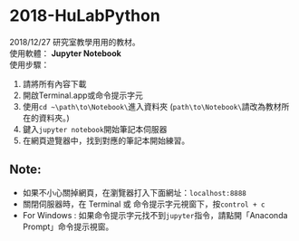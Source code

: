 # 2018-HuLabPython
2018/12/27 研究室教學用用的教材。  
使用軟體： **Jupyter Notebook**  
使用步驟：  
1. 請將所有內容下載  
2. 開啟Terminal.app或命令提示字元  
3. 使用```cd ~\path\to\Notebook\```進入資料夾 (```path\to\Notebook\```請改為教材所在的資料夾。)  
4. 鍵入```jupyter notebook```開始筆記本伺服器  
5. 在網頁遊覽器中，找到對應的筆記本開始練習。    

## Note: 
* 如果不小心關掉網頁，在瀏覽器打入下面網址：```localhost:8888```
* 關閉伺服器時，在 Terminal 或 命令提示字元視窗下，按```control + c```
* For Windows : 如果命令提示字元找不到```jupyter```指令，請點開「Anaconda Prompt」命令提示視窗。
